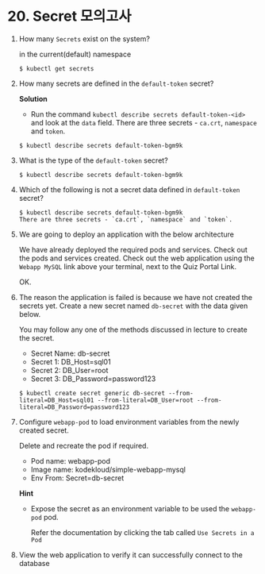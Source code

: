 # 20. Secret 모의고사



1. How many `Secrets` exist on the system?

   in the current(default) namespace

   ```
   $ kubectl get secrets
   ```

2. How many secrets are defined in the `default-token` secret?

   **Solution**

   - Run the command `kubectl describe secrets default-token-<id>` and look at the `data` field.
     There are three secrets - `ca.crt`, `namespace` and `token`.

   ```
   $ kubectl describe secrets default-token-bgm9k
   ```

3. What is the type of the `default-token` secret?

   ```
   $ kubectl describe secrets default-token-bgm9k
   ```

4. Which of the following is not a secret data defined in `default-token` secret?

   ```
   $ kubectl describe secrets default-token-bgm9k
   There are three secrets - `ca.crt`, `namespace` and `token`.
   ```

5. We are going to deploy an application with the below architecture

   We have already deployed the required pods and services. Check out the pods and services created. Check out the web application using the `Webapp MySQL` link above your terminal, next to the Quiz Portal Link.

   OK.

6. The reason the application is failed is because we have not created the secrets yet. Create a new secret named `db-secret` with the data given below.

   You may follow any one of the methods discussed in lecture to create the secret.

   - 
     Secret Name: db-secret
   - Secret 1: DB_Host=sql01
   - Secret 2: DB_User=root
   - Secret 3: DB_Password=password123

   ```
   $ kubectl create secret generic db-secret --from-literal=DB_Host=sql01 --from-literal=DB_User=root --from-literal=DB_Password=password123
   ```

7. Configure `webapp-pod` to load environment variables from the newly created secret.

   Delete and recreate the pod if required.

   - 
     Pod name: webapp-pod
   - Image name: kodekloud/simple-webapp-mysql
   - Env From: Secret=db-secret

   **Hint**

   - Expose the secret as an environment variable to be used the `webapp-pod` pod.

     Refer the documentation by clicking the tab called `Use Secrets in a Pod`

8. View the web application to verify it can successfully connect to the database